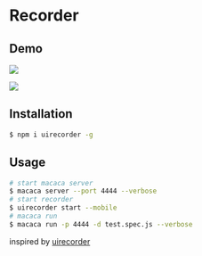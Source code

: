 # Recorder

## Demo

![](http://wx1.sinaimg.cn/mw1024/7f3afc78gy1fdf5gass5rg20sg0g0kjo.gif)

![](http://wx2.sinaimg.cn/mw1024/7f3afc78gy1fdf5hb8anig20sg0g0u12.gif)

## Installation

``` bash
$ npm i uirecorder -g
```

## Usage

``` bash
# start macaca server
$ macaca server --port 4444 --verbose
# start recorder
$ uirecorder start --mobile
# macaca run
$ macaca run -p 4444 -d test.spec.js --verbose
```

inspired by [uirecorder](https://github.com/alibaba/uirecorder)
